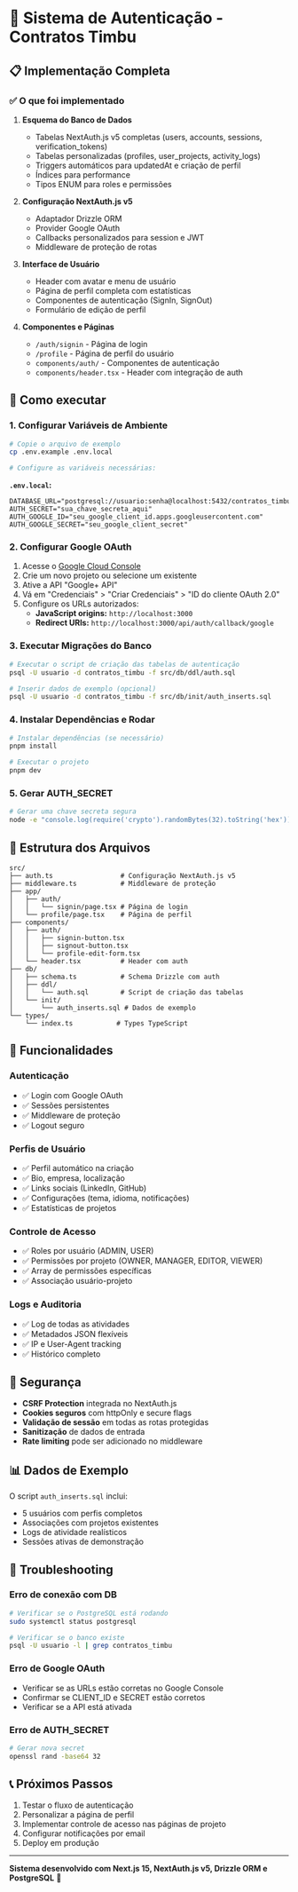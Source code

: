 # 🔐 Sistema de Autenticação - Contratos Timbu

## 📋 Implementação Completa

### ✅ O que foi implementado

1. **Esquema do Banco de Dados**
   - Tabelas NextAuth.js v5 completas (users, accounts, sessions, verification_tokens)
   - Tabelas personalizadas (profiles, user_projects, activity_logs)
   - Triggers automáticos para updatedAt e criação de perfil
   - Índices para performance
   - Tipos ENUM para roles e permissões

2. **Configuração NextAuth.js v5**
   - Adaptador Drizzle ORM
   - Provider Google OAuth
   - Callbacks personalizados para session e JWT
   - Middleware de proteção de rotas

3. **Interface de Usuário**
   - Header com avatar e menu de usuário
   - Página de perfil completa com estatísticas
   - Componentes de autenticação (SignIn, SignOut)
   - Formulário de edição de perfil

4. **Componentes e Páginas**
   - `/auth/signin` - Página de login
   - `/profile` - Página de perfil do usuário
   - `components/auth/` - Componentes de autenticação
   - `components/header.tsx` - Header com integração de auth

## 🚀 Como executar

### 1. Configurar Variáveis de Ambiente

```bash
# Copie o arquivo de exemplo
cp .env.example .env.local

# Configure as variáveis necessárias:
```

**`.env.local`:**

```env
DATABASE_URL="postgresql://usuario:senha@localhost:5432/contratos_timbu"
AUTH_SECRET="sua_chave_secreta_aqui"
AUTH_GOOGLE_ID="seu_google_client_id.apps.googleusercontent.com"
AUTH_GOOGLE_SECRET="seu_google_client_secret"
```

### 2. Configurar Google OAuth

1. Acesse o [Google Cloud Console](https://console.cloud.google.com)
2. Crie um novo projeto ou selecione um existente
3. Ative a API "Google+ API"
4. Vá em "Credenciais" > "Criar Credenciais" > "ID do cliente OAuth 2.0"
5. Configure os URLs autorizados:
   - **JavaScript origins:** `http://localhost:3000`
   - **Redirect URIs:** `http://localhost:3000/api/auth/callback/google`

### 3. Executar Migrações do Banco

```bash
# Executar o script de criação das tabelas de autenticação
psql -U usuario -d contratos_timbu -f src/db/ddl/auth.sql

# Inserir dados de exemplo (opcional)
psql -U usuario -d contratos_timbu -f src/db/init/auth_inserts.sql
```

### 4. Instalar Dependências e Rodar

```bash
# Instalar dependências (se necessário)
pnpm install

# Executar o projeto
pnpm dev
```

### 5. Gerar AUTH_SECRET

```bash
# Gerar uma chave secreta segura
node -e "console.log(require('crypto').randomBytes(32).toString('hex'))"
```

## 🔧 Estrutura dos Arquivos

```text
src/
├── auth.ts                 # Configuração NextAuth.js v5
├── middleware.ts           # Middleware de proteção
├── app/
│   ├── auth/
│   │   └── signin/page.tsx # Página de login
│   └── profile/page.tsx    # Página de perfil
├── components/
│   ├── auth/
│   │   ├── signin-button.tsx
│   │   ├── signout-button.tsx
│   │   └── profile-edit-form.tsx
│   └── header.tsx          # Header com auth
├── db/
│   ├── schema.ts           # Schema Drizzle com auth
│   ├── ddl/
│   │   └── auth.sql        # Script de criação das tabelas
│   └── init/
│       └── auth_inserts.sql # Dados de exemplo
└── types/
    └── index.ts           # Types TypeScript
```

## 🎯 Funcionalidades

### Autenticação

- ✅ Login com Google OAuth
- ✅ Sessões persistentes
- ✅ Middleware de proteção
- ✅ Logout seguro

### Perfis de Usuário

- ✅ Perfil automático na criação
- ✅ Bio, empresa, localização
- ✅ Links sociais (LinkedIn, GitHub)
- ✅ Configurações (tema, idioma, notificações)
- ✅ Estatísticas de projetos

### Controle de Acesso

- ✅ Roles por usuário (ADMIN, USER)
- ✅ Permissões por projeto (OWNER, MANAGER, EDITOR, VIEWER)
- ✅ Array de permissões específicas
- ✅ Associação usuário-projeto

### Logs e Auditoria

- ✅ Log de todas as atividades
- ✅ Metadados JSON flexíveis
- ✅ IP e User-Agent tracking
- ✅ Histórico completo

## 🔐 Segurança

- **CSRF Protection** integrada no NextAuth.js
- **Cookies seguros** com httpOnly e secure flags
- **Validação de sessão** em todas as rotas protegidas
- **Sanitização** de dados de entrada
- **Rate limiting** pode ser adicionado no middleware

## 📊 Dados de Exemplo

O script `auth_inserts.sql` inclui:

- 5 usuários com perfis completos
- Associações com projetos existentes
- Logs de atividade realísticos
- Sessões ativas de demonstração

## 🐛 Troubleshooting

### Erro de conexão com DB

```bash
# Verificar se o PostgreSQL está rodando
sudo systemctl status postgresql

# Verificar se o banco existe
psql -U usuario -l | grep contratos_timbu
```

### Erro de Google OAuth

- Verificar se as URLs estão corretas no Google Console
- Confirmar se CLIENT_ID e SECRET estão corretos
- Verificar se a API está ativada

### Erro de AUTH_SECRET

```bash
# Gerar nova secret
openssl rand -base64 32
```

## 📞 Próximos Passos

1. Testar o fluxo de autenticação
2. Personalizar a página de perfil
3. Implementar controle de acesso nas páginas de projeto
4. Configurar notificações por email
5. Deploy em produção

---

**Sistema desenvolvido com Next.js 15, NextAuth.js v5, Drizzle ORM e PostgreSQL** 🚀
